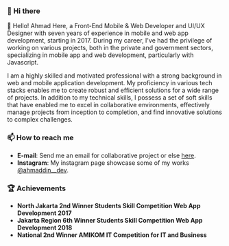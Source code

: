 ### 👋 Hi there
👋 Hello! Ahmad Here, a Front-End Mobile & Web Developer and UI/UX Designer with seven years of experience in mobile and web app development, starting in 2017. During my career, I've had the privilege of working on various projects, both in the private and government sectors, specializing in mobile app and web development, particularly with Javascript.

I am a highly skilled and motivated professional with a strong background in web and mobile application development. My proficiency in various tech stacks enables me to create robust and efficient solutions for a wide range of projects. In addition to my technical skills, I possess a set of soft skills that have enabled me to excel in collaborative environments, effectively manage projects from inception to completion, and find innovative solutions to complex challenges.

### 📫 How to reach me
- **E-mail**: Send me an email for collaborative project or else [here](mailto:ahmaddin211056@gmail.com).
- **Instagram**: My instagram page showcase some of my works [@ahmaddin__dev](https://www.instagram.com/ahmaddin__dev/).

### 🏆 Achievements
- **North Jakarta 2nd Winner Students Skill Competition Web App Development 2017**
- **Jakarta Region 6th Winner Students Skill Competition Web App Development 2018**
- **National 2nd Winner AMIKOM IT Competition for IT and Business**
